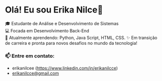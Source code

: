 # Olá! Eu sou Erika Nilce👋

🎓 Estudante de Análise e Desenvolvimento de Sistemas  
💻 Focada em Desenvolvimento Back-End  
🌱 Atualmente aprendendo: Python, Java Script, HTML, CSS. 
✨ Em transição de carreira e pronta para novos desafios no mundo da tecnologia!  


### 📫 Entre em contato:
- erikanilcee (https://www.linkedin.com/in/erikanilcce)
- erikanilcce@gmail.com